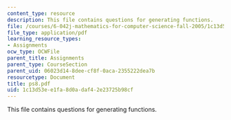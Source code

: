 ```yaml
---
content_type: resource
description: This file contains questions for generating functions.
file: /courses/6-042j-mathematics-for-computer-science-fall-2005/1c13d53ee1fa8d0adaf42e23725b98cf_ps8.pdf
file_type: application/pdf
learning_resource_types:
- Assignments
ocw_type: OCWFile
parent_title: Assignments
parent_type: CourseSection
parent_uid: 06023d14-8dee-cf8f-0aca-2355222dea7b
resourcetype: Document
title: ps8.pdf
uid: 1c13d53e-e1fa-8d0a-daf4-2e23725b98cf
---
```

This file contains questions for generating functions.

